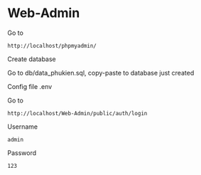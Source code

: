 # Web-Admin

Go to 
```
http://localhost/phpmyadmin/
```
Create database

Go to db/data_phukien.sql, copy-paste to database just created

Config file .env

Go to 
```
http://localhost/Web-Admin/public/auth/login
```
Username
```
admin
```
Password
```
123
```